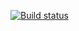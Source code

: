 [![Build status](https://ci.appveyor.com/api/projects/status/oy12iaemps478unk?svg=true)](https://ci.appveyor.com/project/KuznetsovVladimir91/rest)